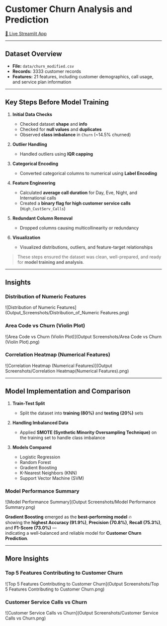 # Customer Churn Analysis and Prediction

[🔗 Live Streamlit App](https://customerchurnanalysisandprediction-vytvdffnz8j6mjwzgyvgcd.streamlit.app/)

---

## Dataset Overview

- **File:** `data/churn_modified.csv`
- **Records:** 3333 customer records
- **Features:** 21 features, including customer demographics, call usage, and service plan information


---

## Key Steps Before Model Training

1. **Initial Data Checks**
   - Checked dataset **shape** and **info**
   - Checked for **null values** and **duplicates**
   - Observed **class imbalance** in `Churn` (~14.5% churned)

2. **Outlier Handling**
   - Handled outliers using **IQR capping**

3. **Categorical Encoding**
   - Converted categorical columns to numerical using **Label Encoding**

4. **Feature Engineering**
   - Calculated **average call duration** for Day, Eve, Night, and International calls  
   - Created a **binary flag for high customer service calls** (`High_CustServ_Calls`)

5. **Redundant Column Removal**
   - Dropped columns causing multicollinearity or redundancy

6. **Visualization**
   - Visualized distributions, outliers, and feature-target relationships

> These steps ensured the dataset was clean, well-prepared, and ready for **model training and analysis**.

---

## Insights

### Distribution of Numeric Features
![Distribution of Numeric Features](Output_Screenshots/Distribution_of_Numeric Features.png)

### Area Code vs Churn (Violin Plot)
![Area Code vs Churn (Violin Plot)](Output Screenshots/Area Code vs Churn (Violin Plot).png)

### Correlation Heatmap (Numerical Features)
![Correlation Heatmap (Numerical Features)](Output Screenshots/Correlation Heatmap(Numerical Features).png)


---

## Model Implementation and Comparison

1. **Train-Test Split**
   - Split the dataset into **training (80%)** and **testing (20%)** sets

2. **Handling Imbalanced Data**
   - Applied **SMOTE (Synthetic Minority Oversampling Technique)** on the training set to handle class imbalance

3. **Models Compared**
   - Logistic Regression  
   - Random Forest  
   - Gradient Boosting  
   - K-Nearest Neighbors (KNN)  
   - Support Vector Machine (SVM)

### Model Performance Summary
![Model Performance Summary](Output Screenshots/Model Performance Summary.png)

**Gradient Boosting** emerged as the **best-performing model** 🔥  
showing the **highest Accuracy (91.9%)**, **Precision (70.8%)**, **Recall (75.3%)**, and **F1-Score (73.0%)** —  
indicating a well-balanced and reliable model for **Customer Churn Prediction**.

---

## More Insights

### Top 5 Features Contributing to Customer Churn
![Top 5 Features Contributing to Customer Churn](Output Screenshots/Top 5 Features Contributing to Customer Churn.png)

### Customer Service Calls vs Churn
![Customer Service Calls vs Churn](Output Screenshots/Customer Service Calls vs Churn.png)
